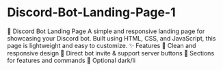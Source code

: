 # Discord-Bot-Landing-Page-1
🚀 Discord Bot Landing Page  A simple and responsive landing page for showcasing your Discord bot. Built using HTML, CSS, and JavaScript, this page is lightweight and easy to customize.  ✨ Features  🎨 Clean and responsive design  🔗 Direct bot invite &amp; support server buttons  📜 Sections for features and commands  🌙 Optional dark/li
